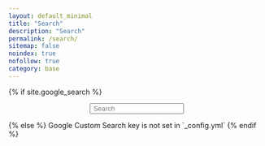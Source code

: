 ```yaml
---
layout: default_minimal
title: "Search"
description: "Search"
permalink: /search/
sitemap: false
noindex: true
nofollow: true
category: base
---
```


{% if site.google_search %}
<div id="searchbox2" style="margin:0 auto; display: table;">
<div class="searchcont2">
    <!-- span class="searchicon2"><i class="fa fa-search fa-2x"></i></span -->
    <form role="search" method="get" action="{{ site.url }}{{ site.baseurl }}/cse/">
        <input id="searchString2" name="searchString2"
               placeholder=" Search" type="text">
    </form>
</div>
</div>
{% else %}
Google Custom Search key is not set in `_config.yml`
{% endif %}
